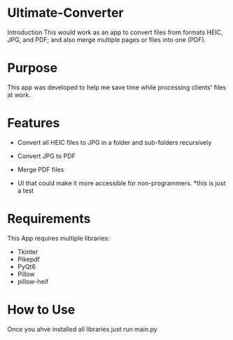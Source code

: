 # Ultimate-Converter

Introduction
This would work as an app to convert files from formats HEIC, JPG, and PDF; and also merge multiple pages or files into one (PDF). 

# Purpose
This app was developed to help me save time while processing clients' files at work. 

# Features

* Convert all HEIC files to JPG in a folder and sub-folders recursively

* Convert JPG to PDF

* Merge PDF files

* UI that could make it more accessible for non-programmers. 
*this is just a test

# Requirements

This App requires multiple libraries:

* Tkinter
* Pikepdf
* PyQt6
* Pillow
* pillow-heif

# How to Use

Once you ahve installed all libraries just run main.py 
